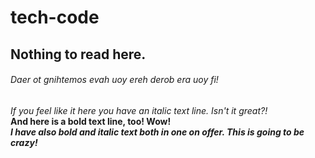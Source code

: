 # tech-code

## Nothing to read here.

###### Daer ot gnihtemos evah uoy ereh derob era uoy fi!

*If you feel like it here you have an italic text line. Isn't it great?!*\
**And here is a bold text line, too! Wow!**\
***I have also bold and italic text both in one on offer. This is going to be crazy!***
